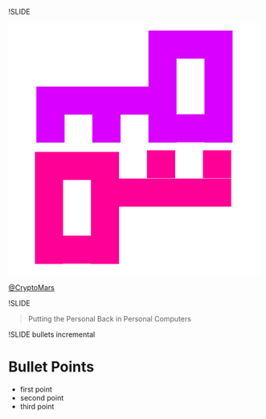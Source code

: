 !SLIDE 

![cryptologo](cryptologo.gif)

[@CryptoMars](https://twitter.com/CryptoMars)

!SLIDE

   > Putting the Personal Back in Personal Computers

!SLIDE bullets incremental
# Bullet Points #

* first point
* second point
* third point
